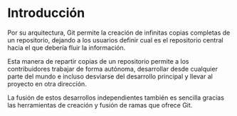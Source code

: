 # Introducción

Por su arquitectura, Git permite la creación de infinitas copias completas de un repositorio, dejando a los usuarios definir cual es el repositorio central hacia el que debería fluir la información.

Esta manera de repartir copias de un repositorio permite a los contribuidores trabajar de forma autónoma, desarrollar desde cualquier parte del mundo e incluso desviarse del desarrollo principal y llevar al proyecto en otra dirección.

La fusión de estos desarrollos independientes también es sencilla gracias las herramientas de creación y fusión de ramas que ofrece Git.
